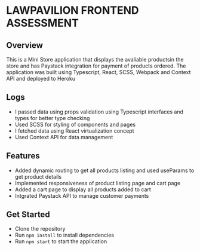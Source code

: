 # LAWPAVILION FRONTEND ASSESSMENT

## Overview

This is a Mini Store application that displays the avaliable productsin the store and has Paystack integration for payment of products ordered. The application was built using Typescript, React, SCSS, Webpack and Context API and deployed to Heroku

## Logs

- I passed data using props validation using Typescript interfaces and types for better type checking
- Used SCSS for styling of components and pages
- I fetched data using React virtualization concept
- Used Context API for data management

## Features

- Added dynamic routing to get all products listing and used useParams to get product details
- Implemented responsiveness of product listing page and cart page
- Added a cart page to display all products added to cart
- Intgrated Paystack API to manage customer payments

## Get Started

- Clone the repository
- Run `npm install` to install dependencies
- Run `npm start` to start the application
